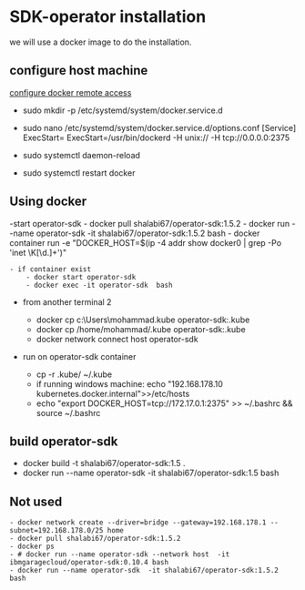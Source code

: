 # SDK-operator installation
we will use a docker image to do the installation.

## configure host machine
[configure docker remote access](https://dockerlabs.collabnix.com/beginners/components/daemon/access-daemon-externally.html)
- sudo mkdir -p /etc/systemd/system/docker.service.d
- sudo nano /etc/systemd/system/docker.service.d/options.conf
  [Service]
  ExecStart=
  ExecStart=/usr/bin/dockerd -H unix:// -H tcp://0.0.0.0:2375
  
- sudo systemctl daemon-reload
- sudo systemctl restart docker

## Using docker
-start operator-sdk
    - docker pull shalabi67/operator-sdk:1.5.2
    - docker run --name operator-sdk  -it shalabi67/operator-sdk:1.5.2 bash
    - docker container run -e "DOCKER_HOST=$(ip -4 addr show docker0 | grep -Po 'inet \K[\d.]+')"

    - if container exist
        - docker start operator-sdk
        - docker exec -it operator-sdk  bash

- from another terminal 2
    - docker cp c:\Users\mohammad\.kube operator-sdk:.kube
    - docker cp /home/mohammad/.kube operator-sdk:.kube
    - docker network connect  host operator-sdk

- run on operator-sdk container
    - cp -r .kube/ ~/.kube
    - if running windows machine: echo "192.168.178.10   kubernetes.docker.internal">>/etc/hosts
    - echo "export DOCKER_HOST=tcp://172.17.0.1:2375" >> ~/.bashrc && source ~/.bashrc

## build operator-sdk
- docker build -t shalabi67/operator-sdk:1.5 .
- docker run --name operator-sdk -it shalabi67/operator-sdk:1.5 bash


## Not used
    - docker network create --driver=bridge --gateway=192.168.178.1 --subnet=192.168.178.0/25 home
    - docker pull shalabi67/operator-sdk:1.5.2
    - docker ps
    - # docker run --name operator-sdk --network host  -it ibmgaragecloud/operator-sdk:0.10.4 bash
    - docker run --name operator-sdk  -it shalabi67/operator-sdk:1.5.2 bash